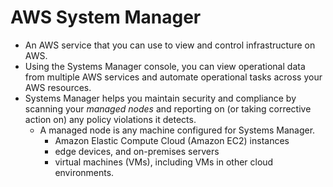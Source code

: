 # AWS System Manager
- An AWS service that you can use to view and control infrastructure on AWS.
- Using the Systems Manager console, you can view operational data from multiple AWS services and automate operational tasks across your AWS resources.
- Systems Manager helps you maintain security and compliance by scanning your _managed nodes_ and reporting on (or taking corrective action on) any policy violations it detects.
	- A managed node is any machine configured for Systems Manager.
		- Amazon Elastic Compute Cloud (Amazon EC2) instances
		- edge devices, and on-premises servers
		- virtual machines (VMs), including VMs in other cloud environments.
<!--stackedit_data:
eyJoaXN0b3J5IjpbLTczMzA5NDM4Ml19
-->